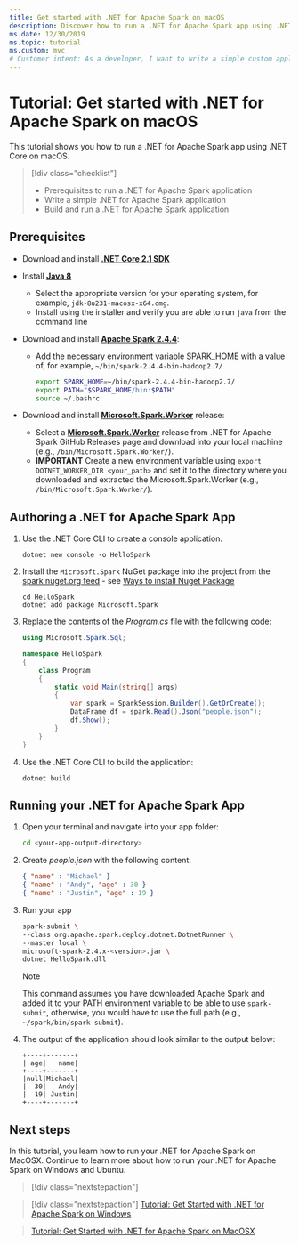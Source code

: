 ```yaml
---
title: Get started with .NET for Apache Spark on macOS
description: Discover how to run a .NET for Apache Spark app using .NET Core on MacOSX.
ms.date: 12/30/2019
ms.topic: tutorial
ms.custom: mvc
# Customer intent: As a developer, I want to write a simple custom application using .NET for Apache Spark on MacOSX.
---
```


# Tutorial: Get started with .NET for Apache Spark on macOS

This tutorial shows you how to run a .NET for Apache Spark app using .NET Core on macOS.

> [!div class="checklist"]
>
> * Prerequisites to run a .NET for Apache Spark application
> * Write a simple .NET for Apache Spark application
> * Build and run a .NET for Apache Spark application

## Prerequisites

- Download and install **[.NET Core 2.1 SDK](https://dotnet.microsoft.com/download/dotnet-core/2.1)** 
- Install **[Java 8](https://www.oracle.com/technetwork/java/javase/downloads/jdk8-downloads-2133151.html)** 
  - Select the appropriate version for your operating system, for example, `jdk-8u231-macosx-x64.dmg`.
  - Install using the installer and verify you are able to run `java` from the command line
- Download and install **[Apache Spark 2.4.4](https://archive.apache.org/dist/spark/spark-2.4.4/spark-2.4.4-bin-hadoop2.7.tgz)**:
  - Add the necessary environment variable SPARK_HOME with a value of, for example, `~/bin/spark-2.4.4-bin-hadoop2.7/`
  
    ```bash
    export SPARK_HOME=~/bin/spark-2.4.4-bin-hadoop2.7/
    export PATH="$SPARK_HOME/bin:$PATH"
    source ~/.bashrc
    ```
    
- Download and install **[Microsoft.Spark.Worker](https://github.com/dotnet/spark/releases)** release:
  - Select a **[Microsoft.Spark.Worker](https://github.com/dotnet/spark/releases)** release from .NET for Apache Spark GitHub Releases page and download into your local machine (e.g., `/bin/Microsoft.Spark.Worker/`).
  - **IMPORTANT** Create a new environment variable using ```export DOTNET_WORKER_DIR <your_path>``` and set it to the directory where you downloaded and extracted the Microsoft.Spark.Worker (e.g., `/bin/Microsoft.Spark.Worker/`).

## Authoring a .NET for Apache Spark App

1. Use the .NET Core CLI to create a console application.

    ```dotnetcli
    dotnet new console -o HelloSpark
    ```
    
1. Install the `Microsoft.Spark` NuGet package into the project from the [spark nuget.org feed](https://www.nuget.org/profiles/spark) - see [Ways to install Nuget Package](https://docs.microsoft.com/en-us/nuget/consume-packages/ways-to-install-a-package)
    
    ```
    cd HelloSpark
    dotnet add package Microsoft.Spark
    ```
    
1. Replace the contents of the *Program.cs* file with the following code:
    
    ```csharp
    using Microsoft.Spark.Sql;

    namespace HelloSpark
    {
        class Program
        {
            static void Main(string[] args)
            {
                var spark = SparkSession.Builder().GetOrCreate();
                DataFrame df = spark.Read().Json("people.json");
                df.Show();
            }
        }
    }
    ```
    
1. Use the .NET Core CLI to build the application:
    
    ```dotnetcli
    dotnet build
    ```

## Running your .NET for Apache Spark App

1. Open your terminal and navigate into your app folder:
    
    ```bash
    cd <your-app-output-directory>
    ```
    
1. Create *people.json* with the following content:
    
    ```json
    { "name" : "Michael" }
    { "name" : "Andy", "age" : 30 }
    { "name" : "Justin", "age" : 19 }
    ```
    
1. Run your app
    
    ```bash
    spark-submit \
    --class org.apache.spark.deploy.dotnet.DotnetRunner \
    --master local \
    microsoft-spark-2.4.x-<version>.jar \
    dotnet HelloSpark.dll 
    ```
    
    > [!NOTE]
    > This command assumes you have downloaded Apache Spark and added it to your PATH environment variable to be able to use `spark-submit`, otherwise, you would have to use the full path (e.g., `~/spark/bin/spark-submit`).
    
1. The output of the application should look similar to the output below:
    
    ```text
    +----+-------+
    | age|   name|
    +----+-------+
    |null|Michael|
    |  30|   Andy|
    |  19| Justin|
    +----+-------+
    ```
   
## Next steps

In this tutorial, you learn how to run your .NET for Apache Spark on MacOSX. Continue to learn more about how to run your .NET for Apache Spark on Windows and Ubuntu.
> [!div class="nextstepaction"]

> [!div class="nextstepaction"]
> [Tutorial: Get Started with .NET for Apache Spark on Windows](get-started-windows-instructions.md)

> [Tutorial: Get Started with .NET for Apache Spark on MacOSX](get-started-ubuntu-instructions.md)
